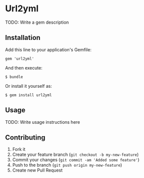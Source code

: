 # Url2yml

TODO: Write a gem description

## Installation

Add this line to your application's Gemfile:

    gem 'url2yml'

And then execute:

    $ bundle

Or install it yourself as:

    $ gem install url2yml

## Usage

TODO: Write usage instructions here

## Contributing

1. Fork it
2. Create your feature branch (`git checkout -b my-new-feature`)
3. Commit your changes (`git commit -am 'Added some feature'`)
4. Push to the branch (`git push origin my-new-feature`)
5. Create new Pull Request
